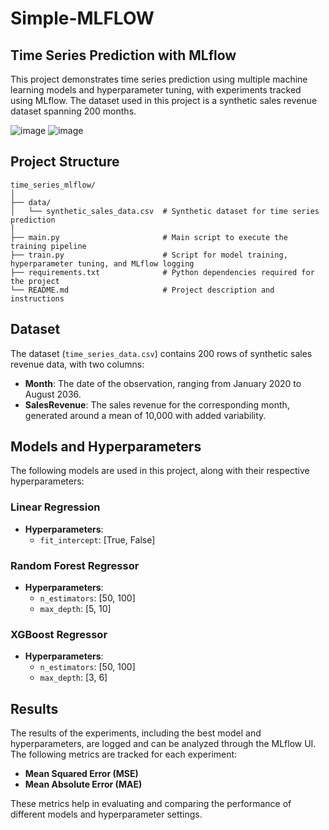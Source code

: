 # Simple-MLFLOW

## Time Series Prediction with MLflow

This project demonstrates time series prediction using multiple machine learning models and hyperparameter tuning, with experiments tracked using MLflow. The dataset used in this project is a synthetic sales revenue dataset spanning 200 months.

![image](https://github.com/user-attachments/assets/10723651-1a51-4b83-937e-febf493d22c0)
![image](https://github.com/user-attachments/assets/a7fc07a2-0c46-4004-976d-6fcd1563ddbe)

## Project Structure

```plaintext
time_series_mlflow/
│
├── data/
│   └── synthetic_sales_data.csv  # Synthetic dataset for time series prediction
│
├── main.py                       # Main script to execute the training pipeline
├── train.py                      # Script for model training, hyperparameter tuning, and MLflow logging
├── requirements.txt              # Python dependencies required for the project
└── README.md                     # Project description and instructions
```
## Dataset

The dataset (`time_series_data.csv`) contains 200 rows of synthetic sales revenue data, with two columns:

- **Month**: The date of the observation, ranging from January 2020 to August 2036.
- **SalesRevenue**: The sales revenue for the corresponding month, generated around a mean of 10,000 with added variability.

## Models and Hyperparameters

The following models are used in this project, along with their respective hyperparameters:

### Linear Regression

- **Hyperparameters**:
  - `fit_intercept`: [True, False]

### Random Forest Regressor

- **Hyperparameters**:
  - `n_estimators`: [50, 100]
  - `max_depth`: [5, 10]

### XGBoost Regressor

- **Hyperparameters**:
  - `n_estimators`: [50, 100]
  - `max_depth`: [3, 6]

## Results

The results of the experiments, including the best model and hyperparameters, are logged and can be analyzed through the MLflow UI. The following metrics are tracked for each experiment:

- **Mean Squared Error (MSE)**
- **Mean Absolute Error (MAE)**

These metrics help in evaluating and comparing the performance of different models and hyperparameter settings.
